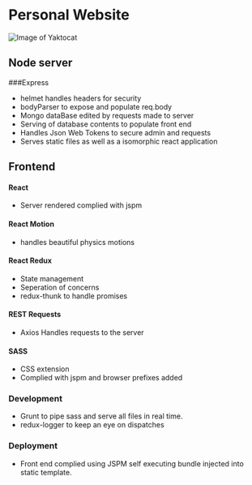 
# Personal Website

![Image of Yaktocat](https://github.com/Bryanschauerte/profileUpdates/out.gif)

## Node server

###Express

- helmet handles headers for security
- bodyParser to expose and populate req.body
- Mongo dataBase edited by requests made to server
- Serving of database contents to populate front end
- Handles Json Web Tokens to secure admin and requests
- Serves static files as well as a isomorphic react application

## Frontend

#### React
- Server rendered complied with jspm

#### React Motion
- handles beautiful physics motions

#### React Redux
- State management
- Seperation of concerns
- redux-thunk to handle promises

#### REST Requests
- Axios Handles requests to the server

#### SASS
- CSS extension
- Complied with jspm and browser prefixes added

### Development
- Grunt to pipe sass and serve all files in real time.
- redux-logger to keep an eye on dispatches

### Deployment
- Front end complied using JSPM self executing bundle injected into static template.
